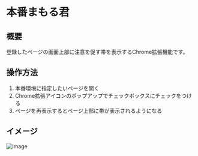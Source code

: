 # 本番まもる君

## 概要

登録したページの画面上部に注意を促す帯を表示するChrome拡張機能です。

## 操作方法

1. 本番環境に指定したいページを開く
2. Chrome拡張アイコンのポップアップでチェックボックスにチェックをつける
3. ページを再表示するとページ上部に帯が表示されるようになる

## イメージ

![image](https://github.com/user-attachments/assets/19c461e9-0b08-41ae-9b1a-70d3133953c3)
